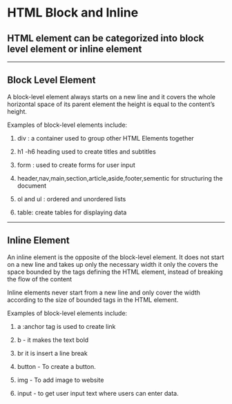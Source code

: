 

# HTML Block and Inline

## HTML element can be categorized into  block level element or inline element

<hr/>

## Block Level Element

A block-level element always starts on a new line and it covers the whole horizontal space of its parent element  the height is equal to the content’s height. 

Examples of block-level elements include:

 1. div : a container used to group other HTML Elements together 

2. h1 -h6  heading used to create titles and subtitles 

3. form : used to create forms for user input 

3.  header,nav,main,section,article,aside,footer,sementic
for structuring the document </li>

4. ol and ul : ordered and unordered lists 

5. table: create tables for displaying data 


<hr/>

## Inline Element 


An inline element is the opposite of the block-level element. It does not start on a new line and takes up only the necessary width  it only  the covers the space bounded by the tags defining the HTML element, instead of breaking the flow of the content

Inline elements never start from a new line and only cover the width according to the size of bounded tags in the HTML element.


Examples of block-level elements include: 

 1. a :anchor tag is used to create link 

2. b - it makes the text bold 

3. br it is insert a line break 

4. button - To create a  button. 

5. img - To add image to website

6. input -  to get user input text where users can enter data. 
